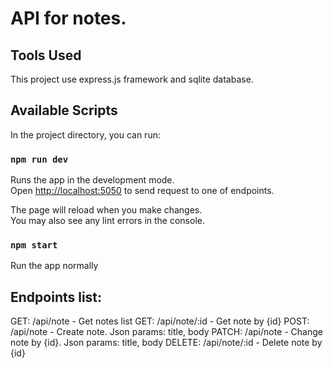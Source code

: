 # API for notes. 
## Tools Used
This project use express.js framework and sqlite database.


## Available Scripts

In the project directory, you can run:

### `npm run dev`

Runs the app in the development mode.\
Open [http://localhost:5050](http://localhost:5050) to send request to one of endpoints.

The page will reload when you make changes.\
You may also see any lint errors in the console.

### `npm start`

Run the app normally

## Endpoints list:

GET: /api/note - Get notes list
GET: /api/note/:id - Get note by {id}
POST: /api/note - Create note. Json params: title, body
PATCH: /api/note - Change note by {id}. Json params: title, body
DELETE: /api/note/:id - Delete note by {id}
